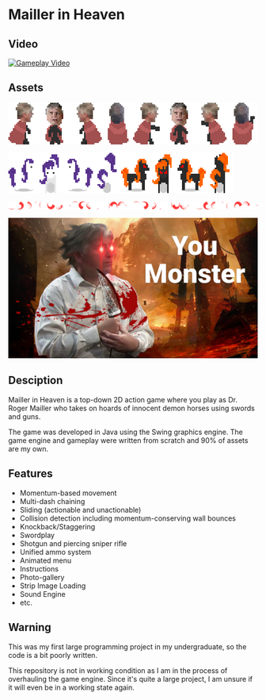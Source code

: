 # Mailler in Heaven

## Video

[![Gameplay Video](https://i.imgur.com/sTYDaOy.png)](https://www.youtube.com/watch?v=CfrEi_nRh0g)

## Assets

![Mailler Strip Image](https://github.com/grubtub19/Mailler-in-Heaven/blob/master/target/classes/Images/maillerstrip2.png?raw=true)

![Pony Strip Image](https://github.com/grubtub19/Mailler-in-Heaven/blob/master/target/classes/Images/rarityStrip.png?raw=true)

![Sword Strip Image](https://github.com/grubtub19/Mailler-in-Heaven/blob/master/target/classes/Images/swoosh.png?raw=true)

<img src="https://github.com/grubtub19/Mailler-in-Heaven/blob/master/target/classes/Images/winner.png?raw=true" width=800px>

## Desciption

Mailler in Heaven is a top-down 2D action game where you play as Dr. Roger Mailler who takes on hoards of innocent demon horses using swords and guns. 

The game was developed in Java using the Swing graphics engine. The game engine and gameplay were written from scratch and 90% of assets are my own.

## Features

* Momentum-based movement
* Multi-dash chaining
* Sliding (actionable and unactionable)
* Collision detection including momentum-conserving wall bounces
* Knockback/Staggering
* Swordplay
* Shotgun and piercing sniper rifle
* Unified ammo system
* Animated menu
* Instructions
* Photo-gallery
* Strip Image Loading
* Sound Engine
* etc.

## Warning

This was my first large programming project in my undergraduate, so the code is a bit poorly written.

This repository is not in working condition as I am in the process of overhauling the game engine. Since it's quite a large project, I am unsure if it will even be in a working state again.
